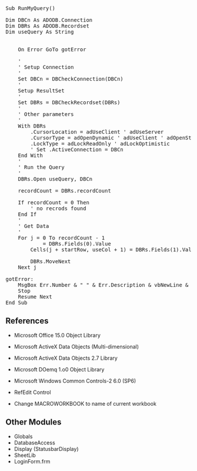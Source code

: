 <pre>
Sub RunMyQuery()

Dim DBCn As ADODB.Connection
Dim DBRs As ADODB.Recordset
Dim useQuery As String


    On Error GoTo gotError

    '
    ' Setup Connection
    '
    Set DBCn = DBCheckConnection(DBCn)
    '
    Setup ResultSet
    '
    Set DBRs = DBCheckRecordset(DBRs)
    '
    ' Other parameters
    '
    With DBRs
        .CursorLocation = adUseClient ' adUseServer
        .CursorType = adOpenDynamic ' adUseClient ' adOpenStatic ' adOpenDynamic ' adOpenForwardOnly
        .LockType = adLockReadOnly ' adLockOptimistic
        ' Set .ActiveConnection = DBCn
    End With
    '
    ' Run the Query
    '
    DBRs.Open useQuery, DBCn
    
    recordCount = DBRs.recordCount
    
    If recordCount = 0 Then 
        ' no recrods found
    End If
    '
    ' Get Data
    '
    For j = 0 To recordCount - 1
            = DBRs.Fields(0).Value
        Cells(j + startRow, useCol + 1) = DBRs.Fields(1).Value
                
        DBRs.MoveNext
    Next j
    
gotError:
    MsgBox Err.Number & " " & Err.Description & vbNewLine & vbNewLine & "Error on line: " & Erl, Title:="VKWH_Download"
    Stop
    Resume Next
End Sub
</pre>

<h2>References</h2>

- Microsoft Office 15.0 Object Library
- Microsoft ActiveX Data Objects (Multi-dimensional)
- Microsoft ActiveX Data Objects 2.7 Library
- Microsoft  DOemq 1.o0 Object Library
- Microsoft Windows Common Controls-2 6.0 (SP6)
- RefEdit Control

- Change MACROWORKBOOK to name of current workbook

<h2>Other Modules</h2>

- Globals
- DatabaseAccess
- Display (StatusbarDisplay)
- SheetLib
- LoginForm.frm

